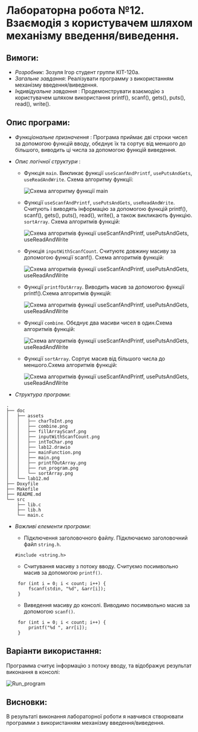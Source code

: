 ﻿# Лабораторна робота №12.  Взаємодія з користувачем шляхом механізму введення/виведення.
## Вимоги:
* *Розробник*: Зозуля Ігор студент группи КІТ-120а.
* *Загальне завдання*: Реалізувати программу з використанням механізму введення/виведення.
* *Індивідуальне завдання* : Продемонструвати взаємодію з користувачем шляхом використання printf(), scanf(), gets(), puts(), read(), write().
## Опис програми:
* *Функціональне призначення* : Програма приймає дві строки чисел за допомогою функцій вводу, обєднує їх та сортує від меншого до більшого, виводить ці числа за допомогою функцій виведення.

* *Опис логічної структури* :
   * Функція `main`. Викликає функції `useScanfAndPrintf`, `usePutsAndGets`, `useReadAndWrite`. Схема алгоритму функції:

     ![Схема алгоритму функції main](assets/main.png)

   * Функції `useScanfAndPrintf`, `usePutsAndGets`, `useReadAndWrite`. Считують і виводять інформацію за допомогою функцій printf(), scanf(), gets(), puts(), read(), write(), а також викликають функцію. `sortArray`. Схема алгоритмів функцій:

     ![Схема алгоритмів функції useScanfAndPrintf, usePutsAndGets, useReadAndWrite](assets/mainFunction.png)
       
   * Функція `inputWithScanfCount`. Считуютє довжину масиву за допомогою функції scanf(). Схема алгоритмів функцій:

     ![Схема алгоритмів функції useScanfAndPrintf, usePutsAndGets, useReadAndWrite](assets/inputWithScanfCount.png)
  
   * Функції `printfOutArray`. Виводить масив за допомогою функції printf().Схема алгоритмів функцій:

     ![Схема алгоритмів функції useScanfAndPrintf, usePutsAndGets, useReadAndWrite](assets/printfOutArray.png) 
  
   * Функції `combine`. Обєднує два масиви чисел в один.Схема алгоритмів функцій:

     ![Схема алгоритмів функції useScanfAndPrintf, usePutsAndGets, useReadAndWrite](assets/combine.png)
  
   * Функції `sortArray`. Сортує масив від більшого числа до меншого.Схема алгоритмів функцій:

     ![Схема алгоритмів функції useScanfAndPrintf, usePutsAndGets, useReadAndWrite](assets/sortArray.png)
* *Структура програми*:
```
.
├── doc
│   ├── assets
│   │   ├── charToInt.png
│   │   ├── combine.png
│   │   ├── fillArrayScanf.png
│   │   ├── inputWithScanfCount.png
│   │   ├── intToChar.png
│   │   ├── lab12.drawio
│   │   ├── mainFunction.png
│   │   ├── main.png
│   │   ├── printfOutArray.png
│   │   ├── run_program.png
│   │   └── sortArray.png
│   └── lab12.md
├── Doxyfile
├── Makefile
├── README.md
└── src
    ├── lib.c
    ├── lib.h
    └── main.c

```
* *Важливі елементи програми*:
   *  Підключення заголовочного файлу. Підключаємо заголовочний файл `string.h`.

   ```
   #include <string.h>
   ```
   *  Считування масиву з потоку вводу. Считуємо посимвольно масив за допомогою `printf()`.
   ```
	for (int i = 0; i < count; i++) {
		fscanf(stdin, "%d", &arr[i]);
	}
   ```
    *  Виведення масиву до консолі. Виводимо посимвольно масив за допомогою `scanf()`.
   ```
	for (int i = 0; i < count; i++) {
		printf("%d ", arr[i]);
	}
   ```
## Варіанти використання:
Программа считує інформацію з потоку вводу, та відображує результат виконання в консолі:

![Run_program](assets/run_program.png)

## Висновки:
В результаті виконання лабораторної роботи я навчився створювати программи з використанням механізму введення/виведення.
